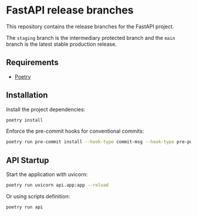 # FastAPI release branches

This repository contains the release branches for the FastAPI project.

The `staging` branch is the intermediary protected branch and the `main` branch is the latest stable production release.

## Requirements

- [Poetry](https://python-poetry.org/docs/#installation)

## Installation

Install the project dependencies:

```sh
poetry install
```

Enforce the pre-commit hooks for conventional commits:

```sh
poetry run pre-commit install --hook-type commit-msg --hook-type pre-push
```

## API Startup

Start the application with uvicorn:

```sh
poetry run uvicorn api.app:app --reload
```

Or using scripts definition:

```sh
poetry run api
```
